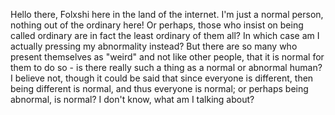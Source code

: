 Hello there, Folxshi here in the land of the internet. I'm just a normal person, nothing out of the ordinary here! Or perhaps, those who insist on being called ordinary are in fact the least ordinary of them all? In which case am I actually pressing my abnormality instead? But there are so many who present themselves as "weird" and not like other people, that it is normal for them to do so - is there really such a thing as a normal or abnormal human? I believe not, though it could be said that since everyone is different, then being different is normal, and thus everyone is normal; or perhaps being abnormal, is normal? I don't know, what am I talking about?
